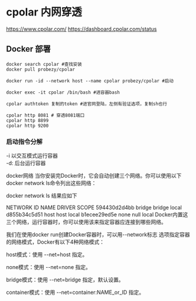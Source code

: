 # cpolar 内网穿透

https://www.cpolar.com/
https://dashboard.cpolar.com/status

## Docker 部署

```
docker search cpolar #查找安装
docker pull probezy/cpolar

docker run -id --network host --name cpolar probezy/cpolar #启动

docker exec -it cpolar /bin/bash #进容器bash

cpolar authtoken 复制的token #进官网登陆，左侧有验证选项，复制sh也行

cpolar http 8081 # 穿透8081端口
cpolar http 8899
cpolar http 9200
```

### 启动指令分解

-i 以交互模式运行容器  
-d: 后台运行容器  

docker网络
当你安装完Docker时，它会自动创建三个网络。你可以使用以下docker network ls命令列出这些网络：

docker network ls
结果应如下

NETWORK ID          NAME                DRIVER              SCOPE
594430d2d4bb        bridge              bridge              local
d855b34c5d51        host                host                local
b1ecee29ed5e        none                null                local
Docker内置这三个网络，运行容器时，你可以使用该来指定容器应连接到哪些网络。

我们在使用docker run创建Docker容器时，可以用--network标志 选项指定容器的网络模式，Docker有以下4种网络模式：

host模式：使用 --net=host 指定。

none模式：使用 --net=none 指定。

bridge模式：使用 --net=bridge 指定，默认设置。

container模式：使用 --net=container:NAME_or_ID 指定。